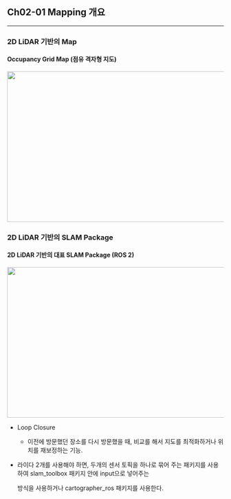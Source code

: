 ## Ch02-01 Mapping 개요
---

 ### 2D LiDAR 기반의 Map

  #### Occupancy Grid Map (점유 격자형 지도)

  
  <div align="left">
   <img src="https://github.com/user-attachments/assets/46f72906-7095-4105-bb18-609556af71e6" height="350" width="600">
  </div>

 ### 2D LiDAR 기반의 SLAM Package

  #### 2D LiDAR 기반의 대표 SLAM Package (ROS 2)
  
  <div align="left">
   <img src="https://github.com/user-attachments/assets/4570e0f5-560b-42cf-b438-a827e52a0ad1" height="350" width="600">
  </div>

  - Loop Closure
    - 이전에 방문했던 장소를 다시 방문했을 때, 비교를 해서 지도를 최적화하거나 위치를 재보정하는 기능.  

  - 라이다 2개를 사용해야 하면,  두개의 센서 토픽을 하나로 묶어 주는 패키지를 사용하여  slam_toolbox 패키지 안에 input으로 넣어주는

    방식을 사용하거나 cartographer_ros 패키지를 사용한다. 


